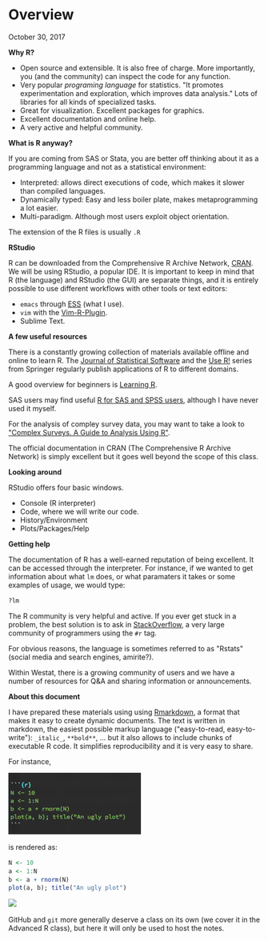 Overview
================
October 30, 2017

**Why R?**

-   Open source and extensible. It is also free of charge. More importantly, you (and the community) can inspect the code for any function.
-   Very popular *programing language* for statistics. "It promotes experimentation and exploration, which improves data analysis." Lots of libraries for all kinds of specialized tasks.
-   Great for visualization. Excellent packages for graphics.
-   Excellent documentation and online help.
-   A very active and helpful community.

**What is R anyway?**

If you are coming from SAS or Stata, you are better off thinking about it as a programming language and not as a statistical environment:

-   Interpreted: allows direct executions of code, which makes it slower than compiled languages.
-   Dynamically typed: Easy and less boiler plate, makes metaprogramming a lot easier.
-   Multi-paradigm. Although most users exploit object orientation.

The extension of the R files is usually `.R`

**RStudio**

R can be downloaded from the Comprehensive R Archive Network, [CRAN](https//cran.r-project.org). We will be using RStudio, a popular IDE. It is important to keep in mind that R (the language) and RStudio (the GUI) are separate things, and it is entirely possible to use different workflows with other tools or text editors:

-   `emacs` through [ESS](http://ess.r-project.org/) (what I use).
-   `vim` with the [Vim-R-Plugin](http://www.vim.org/scripts/script.php?script_id=2628).
-   Sublime Text.

**A few useful resources**

There is a constantly growing collection of materials available offline and online to learn R. The [Journal of Statistical Software](http://www.jstatsoft.org/index) and the [Use R!](http://www.springer.com/series/6991) series from Springer regularly publish applications of R to different domains.

A good overview for beginners is [Learning R](http://shop.oreilly.com/product/0636920028352.do).

SAS users may find useful [R for SAS and SPSS users](http://www.springer.com/us/book/9781461406846), although I have never used it myself.

For the analysis of compley survey data, you may want to take a look to ["Complex Surveys. A Guide to Analysis Using R"](http://r-survey.r-forge.r-project.org/svybook/).

The official documentation in CRAN (The Comprehensive R Archive Network) is simply excellent but it goes well beyond the scope of this class.

**Looking around**

RStudio offers four basic windows.

-   Console (R interpreter)
-   Code, where we will write our code.
-   History/Environment
-   Plots/Packages/Help

**Getting help**

The documentation of R has a well-earned reputation of being excellent. It can be accessed through the interpreter. For instance, if we wanted to get information about what `lm` does, or what paramaters it takes or some examples of usage, we would type:

``` r
?lm
```

The R community is very helpful and active. If you ever get stuck in a problem, the best solution is to ask in [StackOverflow](http://stackoverflow.com/), a very large community of programmers using the `#r` tag.

For obvious reasons, the language is sometimes referred to as "Rstats" (social media and search engines, amirite?).

Within Westat, there is a growing community of users and we have a number of resources for Q&A and sharing information or announcements.

**About this document**

I have prepared these materials using using [Rmarkdown](http://rmarkdown.rstudio.com/), a format that makes it easy to create dynamic documents. The text is written in markdown, the easiest possible markup language ("easy-to-read, easy-to-write"): `_italic_`, `**bold**`, ... but it also allows to include chunks of executable R code. It simplifies reproducibility and it is very easy to share.

For instance,

<p align="left">
<img src ="assets/raw-rmarkdown.png">
</p>
is rendered as:

``` r
N <- 10
a <- 1:N
b <- a + rnorm(N)
plot(a, b); title("An ugly plot")
```

![](/Users/gonzalorivero/westat/westraining-R/intro-to-R/00-intro_files/figure-markdown_github-ascii_identifiers/unnamed-chunk-2-1.png)

GitHub and `git` more generally deserve a class on its own (we cover it in the Advanced R class), but here it will only be used to host the notes.
